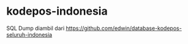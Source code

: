 # kodepos-indonesia

SQL Dump diambil dari https://github.com/edwin/database-kodepos-seluruh-indonesia
